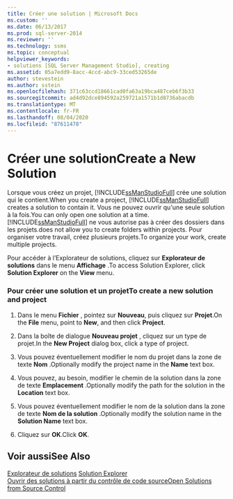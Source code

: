 ```yaml
---
title: Créer une solution | Microsoft Docs
ms.custom: ''
ms.date: 06/13/2017
ms.prod: sql-server-2014
ms.reviewer: ''
ms.technology: ssms
ms.topic: conceptual
helpviewer_keywords:
- solutions [SQL Server Management Studio], creating
ms.assetid: 05a7edd9-8acc-4ccd-abc9-33ced53265de
author: stevestein
ms.author: sstein
ms.openlocfilehash: 371c63ccd18661cad0fa63a19bca487ceb6f3b33
ms.sourcegitcommit: ad4d92dce894592a259721a1571b1d8736abacdb
ms.translationtype: MT
ms.contentlocale: fr-FR
ms.lasthandoff: 08/04/2020
ms.locfileid: "87611478"
---
```

# <a name="create-a-new-solution"></a><span data-ttu-id="54906-102">Créer une solution</span><span class="sxs-lookup"><span data-stu-id="54906-102">Create a New Solution</span></span>
  <span data-ttu-id="54906-103">Lorsque vous créez un projet, [!INCLUDE[ssManStudioFull](../../includes/ssmanstudiofull-md.md)] crée une solution qui le contient.</span><span class="sxs-lookup"><span data-stu-id="54906-103">When you create a project, [!INCLUDE[ssManStudioFull](../../includes/ssmanstudiofull-md.md)] creates a solution to contain it.</span></span> <span data-ttu-id="54906-104">Vous ne pouvez ouvrir qu'une seule solution à la fois.</span><span class="sxs-lookup"><span data-stu-id="54906-104">You can only open one solution at a time.</span></span> [!INCLUDE[ssManStudioFull](../../includes/ssmanstudiofull-md.md)] <span data-ttu-id="54906-105">ne vous autorise pas à créer des dossiers dans les projets.</span><span class="sxs-lookup"><span data-stu-id="54906-105">does not allow you to create folders within projects.</span></span> <span data-ttu-id="54906-106">Pour organiser votre travail, créez plusieurs projets.</span><span class="sxs-lookup"><span data-stu-id="54906-106">To organize your work, create multiple projects.</span></span>  
  
 <span data-ttu-id="54906-107">Pour accéder à l’Explorateur de solutions, cliquez sur **Explorateur de solutions** dans le menu **Affichage** .</span><span class="sxs-lookup"><span data-stu-id="54906-107">To access Solution Explorer, click **Solution Explorer** on the **View** menu.</span></span>  
  
### <a name="to-create-a-new-solution-and-project"></a><span data-ttu-id="54906-108">Pour créer une solution et un projet</span><span class="sxs-lookup"><span data-stu-id="54906-108">To create a new solution and project</span></span>  
  
1.  <span data-ttu-id="54906-109">Dans le menu **Fichier** , pointez sur **Nouveau**, puis cliquez sur **Projet**.</span><span class="sxs-lookup"><span data-stu-id="54906-109">On the **File** menu, point to **New**, and then click **Project**.</span></span>  
  
2.  <span data-ttu-id="54906-110">Dans la boîte de dialogue **Nouveau projet** , cliquez sur un type de projet.</span><span class="sxs-lookup"><span data-stu-id="54906-110">In the **New Project** dialog box, click a type of project.</span></span>  
  
3.  <span data-ttu-id="54906-111">Vous pouvez éventuellement modifier le nom du projet dans la zone de texte **Nom** .</span><span class="sxs-lookup"><span data-stu-id="54906-111">Optionally modify the project name in the **Name** text box.</span></span>  
  
4.  <span data-ttu-id="54906-112">Vous pouvez, au besoin, modifier le chemin de la solution dans la zone de texte **Emplacement** .</span><span class="sxs-lookup"><span data-stu-id="54906-112">Optionally modify the path for the solution in the **Location** text box.</span></span>  
  
5.  <span data-ttu-id="54906-113">Vous pouvez éventuellement modifier le nom de la solution dans la zone de texte **Nom de la solution** .</span><span class="sxs-lookup"><span data-stu-id="54906-113">Optionally modify the solution name in the **Solution Name** text box.</span></span>  
  
6.  <span data-ttu-id="54906-114">Cliquez sur **OK**.</span><span class="sxs-lookup"><span data-stu-id="54906-114">Click **OK**.</span></span>  
  
## <a name="see-also"></a><span data-ttu-id="54906-115">Voir aussi</span><span class="sxs-lookup"><span data-stu-id="54906-115">See Also</span></span>  
 <span data-ttu-id="54906-116">[Explorateur de solutions](solution-explorer.md) </span><span class="sxs-lookup"><span data-stu-id="54906-116">[Solution Explorer](solution-explorer.md) </span></span>  
 [<span data-ttu-id="54906-117">Ouvrir des solutions à partir du contrôle de code source</span><span class="sxs-lookup"><span data-stu-id="54906-117">Open Solutions from Source Control</span></span>](../../database-engine/open-solutions-from-source-control.md)  
  
  
